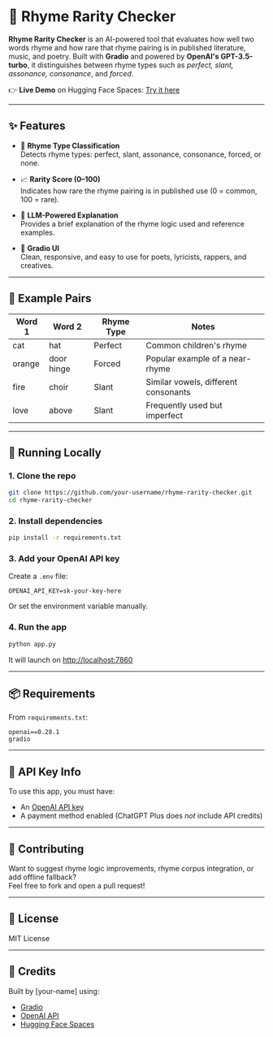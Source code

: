 # 🎤 Rhyme Rarity Checker

**Rhyme Rarity Checker** is an AI-powered tool that evaluates how well two words rhyme and how rare that rhyme pairing is in published literature, music, and poetry. Built with **Gradio** and powered by **OpenAI's GPT-3.5-turbo**, it distinguishes between rhyme types such as *perfect, slant, assonance, consonance*, and *forced*.

👉 **Live Demo** on Hugging Face Spaces: [Try it here]([https://huggingface.co/spaces/your-username/RhymeRater])

---

## ✨ Features

- 🎯 **Rhyme Type Classification**  
  Detects rhyme types: perfect, slant, assonance, consonance, forced, or none.

- 📈 **Rarity Score (0–100)**  
  Indicates how rare the rhyme pairing is in published use (0 = common, 100 = rare).

- 🧠 **LLM-Powered Explanation**  
  Provides a brief explanation of the rhyme logic used and reference examples.

- 🔧 **Gradio UI**  
  Clean, responsive, and easy to use for poets, lyricists, rappers, and creatives.

---

## 🧪 Example Pairs

| Word 1   | Word 2      | Rhyme Type | Notes                              |
|----------|-------------|-------------|-------------------------------------|
| cat      | hat         | Perfect     | Common children's rhyme             |
| orange   | door hinge  | Forced      | Popular example of a near-rhyme     |
| fire     | choir       | Slant       | Similar vowels, different consonants |
| love     | above       | Slant       | Frequently used but imperfect       |

---

## 🚀 Running Locally

### 1. Clone the repo

```bash
git clone https://github.com/your-username/rhyme-rarity-checker.git
cd rhyme-rarity-checker
```

### 2. Install dependencies

```bash
pip install -r requirements.txt
```

### 3. Add your OpenAI API key

Create a `.env` file:

```env
OPENAI_API_KEY=sk-your-key-here
```

Or set the environment variable manually.

### 4. Run the app

```bash
python app.py
```

It will launch on [http://localhost:7860](http://localhost:7860)

---

## 📦 Requirements

From `requirements.txt`:

```
openai==0.28.1
gradio
```

---

## 🔐 API Key Info

To use this app, you must have:
- An [OpenAI API key](https://platform.openai.com/account/api-keys)
- A payment method enabled (ChatGPT Plus does *not* include API credits)

---

## 🤝 Contributing

Want to suggest rhyme logic improvements, rhyme corpus integration, or add offline fallback?  
Feel free to fork and open a pull request!

---

## 📄 License

MIT License

---

## 🙌 Credits

Built by [your-name] using:
- [Gradio](https://gradio.app)
- [OpenAI API](https://platform.openai.com)
- [Hugging Face Spaces](https://huggingface.co/spaces)
